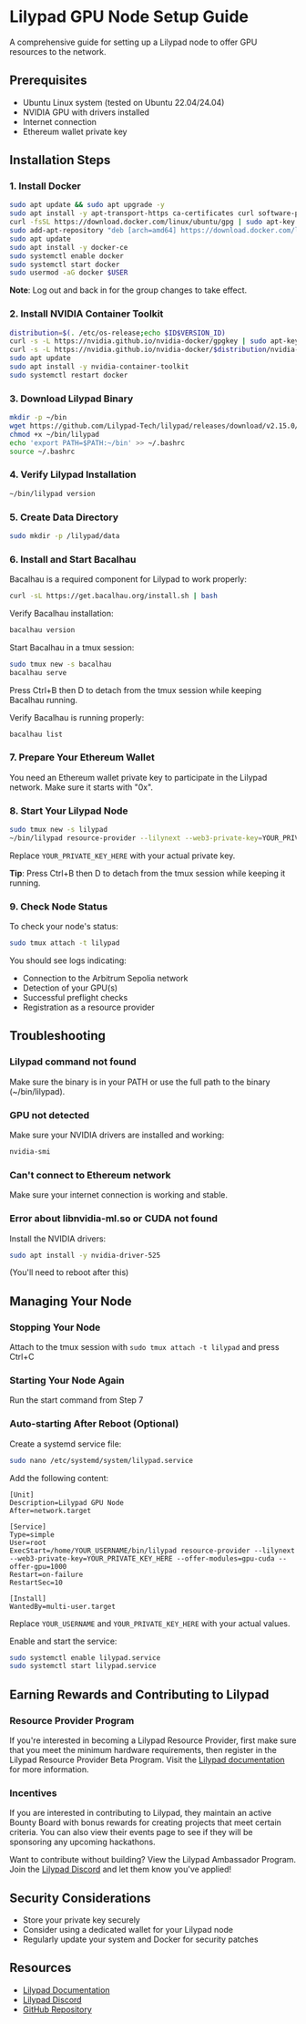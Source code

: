 # Lilypad GPU Node Setup Guide

A comprehensive guide for setting up a Lilypad node to offer GPU resources to the network.

## Prerequisites

- Ubuntu Linux system (tested on Ubuntu 22.04/24.04)
- NVIDIA GPU with drivers installed
- Internet connection
- Ethereum wallet private key

## Installation Steps

### 1. Install Docker

```bash
sudo apt update && sudo apt upgrade -y
sudo apt install -y apt-transport-https ca-certificates curl software-properties-common
curl -fsSL https://download.docker.com/linux/ubuntu/gpg | sudo apt-key add -
sudo add-apt-repository "deb [arch=amd64] https://download.docker.com/linux/ubuntu $(lsb_release -cs) stable"
sudo apt update
sudo apt install -y docker-ce
sudo systemctl enable docker
sudo systemctl start docker
sudo usermod -aG docker $USER
```

**Note**: Log out and back in for the group changes to take effect.

### 2. Install NVIDIA Container Toolkit

```bash
distribution=$(. /etc/os-release;echo $ID$VERSION_ID)
curl -s -L https://nvidia.github.io/nvidia-docker/gpgkey | sudo apt-key add -
curl -s -L https://nvidia.github.io/nvidia-docker/$distribution/nvidia-docker.list | sudo tee /etc/apt/sources.list.d/nvidia-docker.list
sudo apt update
sudo apt install -y nvidia-container-toolkit
sudo systemctl restart docker
```

### 3. Download Lilypad Binary

```bash
mkdir -p ~/bin
wget https://github.com/Lilypad-Tech/lilypad/releases/download/v2.15.0/lilypad-linux-amd64-gpu -O ~/bin/lilypad
chmod +x ~/bin/lilypad
echo 'export PATH=$PATH:~/bin' >> ~/.bashrc
source ~/.bashrc
```

### 4. Verify Lilypad Installation

```bash
~/bin/lilypad version
```

### 5. Create Data Directory

```bash
sudo mkdir -p /lilypad/data
```

### 6. Install and Start Bacalhau

Bacalhau is a required component for Lilypad to work properly:

```bash
curl -sL https://get.bacalhau.org/install.sh | bash
```

Verify Bacalhau installation:
```bash
bacalhau version
```

Start Bacalhau in a tmux session:
```bash
sudo tmux new -s bacalhau
bacalhau serve
```

Press Ctrl+B then D to detach from the tmux session while keeping Bacalhau running.

Verify Bacalhau is running properly:
```bash
bacalhau list
```

### 7. Prepare Your Ethereum Wallet

You need an Ethereum wallet private key to participate in the Lilypad network. Make sure it starts with "0x".

### 8. Start Your Lilypad Node

```bash
sudo tmux new -s lilypad
~/bin/lilypad resource-provider --lilynext --web3-private-key=YOUR_PRIVATE_KEY_HERE --offer-modules=gpu-cuda --offer-gpu=1000
```

Replace `YOUR_PRIVATE_KEY_HERE` with your actual private key. 

**Tip**: Press Ctrl+B then D to detach from the tmux session while keeping it running.

### 9. Check Node Status

To check your node's status:
```bash
sudo tmux attach -t lilypad
```

You should see logs indicating:
- Connection to the Arbitrum Sepolia network
- Detection of your GPU(s)
- Successful preflight checks
- Registration as a resource provider

## Troubleshooting

### Lilypad command not found
Make sure the binary is in your PATH or use the full path to the binary (~/bin/lilypad).

### GPU not detected
Make sure your NVIDIA drivers are installed and working:
```bash
nvidia-smi
```

### Can't connect to Ethereum network
Make sure your internet connection is working and stable.

### Error about libnvidia-ml.so or CUDA not found
Install the NVIDIA drivers:
```bash
sudo apt install -y nvidia-driver-525
```
(You'll need to reboot after this)

## Managing Your Node

### Stopping Your Node
Attach to the tmux session with `sudo tmux attach -t lilypad` and press Ctrl+C

### Starting Your Node Again 
Run the start command from Step 7

### Auto-starting After Reboot (Optional)

Create a systemd service file:

```bash
sudo nano /etc/systemd/system/lilypad.service
```

Add the following content:

```
[Unit]
Description=Lilypad GPU Node
After=network.target

[Service]
Type=simple
User=root
ExecStart=/home/YOUR_USERNAME/bin/lilypad resource-provider --lilynext --web3-private-key=YOUR_PRIVATE_KEY_HERE --offer-modules=gpu-cuda --offer-gpu=1000
Restart=on-failure
RestartSec=10

[Install]
WantedBy=multi-user.target
```

Replace `YOUR_USERNAME` and `YOUR_PRIVATE_KEY_HERE` with your actual values.

Enable and start the service:

```bash
sudo systemctl enable lilypad.service
sudo systemctl start lilypad.service
```

## Earning Rewards and Contributing to Lilypad

### Resource Provider Program
If you're interested in becoming a Lilypad Resource Provider, first make sure that you meet the minimum hardware requirements, then register in the Lilypad Resource Provider Beta Program. Visit the [Lilypad documentation](https://docs.lilypad.tech/lilypad) for more information.

### Incentives
If you are interested in contributing to Lilypad, they maintain an active Bounty Board with bonus rewards for creating projects that meet certain criteria. You can also view their events page to see if they will be sponsoring any upcoming hackathons.

Want to contribute without building? View the Lilypad Ambassador Program. Join the [Lilypad Discord](https://discord.com/invite/tnE8SMmsxW) and let them know you've applied!

## Security Considerations

- Store your private key securely
- Consider using a dedicated wallet for your Lilypad node
- Regularly update your system and Docker for security patches

## Resources

- [Lilypad Documentation](https://docs.lilypad.tech/)
- [Lilypad Discord](https://discord.com/invite/tnE8SMmsxW)
- [GitHub Repository](https://github.com/Lilypad-Tech/lilypad)
